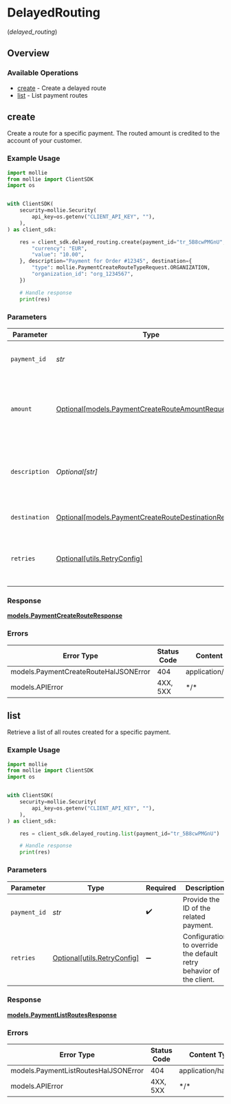 # DelayedRouting
(*delayed_routing*)

## Overview

### Available Operations

* [create](#create) - Create a delayed route
* [list](#list) - List payment routes

## create

Create a route for a specific payment.
The routed amount is credited to the account of your customer.

### Example Usage

<!-- UsageSnippet language="python" operationID="payment-create-route" method="post" path="/payments/{paymentId}/routes" -->
```python
import mollie
from mollie import ClientSDK
import os


with ClientSDK(
    security=mollie.Security(
        api_key=os.getenv("CLIENT_API_KEY", ""),
    ),
) as client_sdk:

    res = client_sdk.delayed_routing.create(payment_id="tr_5B8cwPMGnU", amount={
        "currency": "EUR",
        "value": "10.00",
    }, description="Payment for Order #12345", destination={
        "type": mollie.PaymentCreateRouteTypeRequest.ORGANIZATION,
        "organization_id": "org_1234567",
    })

    # Handle response
    print(res)

```

### Parameters

| Parameter                                                                                                     | Type                                                                                                          | Required                                                                                                      | Description                                                                                                   | Example                                                                                                       |
| ------------------------------------------------------------------------------------------------------------- | ------------------------------------------------------------------------------------------------------------- | ------------------------------------------------------------------------------------------------------------- | ------------------------------------------------------------------------------------------------------------- | ------------------------------------------------------------------------------------------------------------- |
| `payment_id`                                                                                                  | *str*                                                                                                         | :heavy_check_mark:                                                                                            | Provide the ID of the related payment.                                                                        | tr_5B8cwPMGnU                                                                                                 |
| `amount`                                                                                                      | [Optional[models.PaymentCreateRouteAmountRequest]](../../models/paymentcreaterouteamountrequest.md)           | :heavy_minus_sign:                                                                                            | The amount of the route.<br/>That amount that will be routed to the specified destination.                    |                                                                                                               |
| `description`                                                                                                 | *Optional[str]*                                                                                               | :heavy_minus_sign:                                                                                            | The description of the route. This description is shown in the reports.                                       | Payment for Order #12345                                                                                      |
| `destination`                                                                                                 | [Optional[models.PaymentCreateRouteDestinationRequest]](../../models/paymentcreateroutedestinationrequest.md) | :heavy_minus_sign:                                                                                            | The destination of the route.                                                                                 |                                                                                                               |
| `retries`                                                                                                     | [Optional[utils.RetryConfig]](../../models/utils/retryconfig.md)                                              | :heavy_minus_sign:                                                                                            | Configuration to override the default retry behavior of the client.                                           |                                                                                                               |

### Response

**[models.PaymentCreateRouteResponse](../../models/paymentcreaterouteresponse.md)**

### Errors

| Error Type                            | Status Code                           | Content Type                          |
| ------------------------------------- | ------------------------------------- | ------------------------------------- |
| models.PaymentCreateRouteHalJSONError | 404                                   | application/hal+json                  |
| models.APIError                       | 4XX, 5XX                              | \*/\*                                 |

## list

Retrieve a list of all routes created for a specific payment.

### Example Usage

<!-- UsageSnippet language="python" operationID="payment-list-routes" method="get" path="/payments/{paymentId}/routes" -->
```python
import mollie
from mollie import ClientSDK
import os


with ClientSDK(
    security=mollie.Security(
        api_key=os.getenv("CLIENT_API_KEY", ""),
    ),
) as client_sdk:

    res = client_sdk.delayed_routing.list(payment_id="tr_5B8cwPMGnU")

    # Handle response
    print(res)

```

### Parameters

| Parameter                                                           | Type                                                                | Required                                                            | Description                                                         | Example                                                             |
| ------------------------------------------------------------------- | ------------------------------------------------------------------- | ------------------------------------------------------------------- | ------------------------------------------------------------------- | ------------------------------------------------------------------- |
| `payment_id`                                                        | *str*                                                               | :heavy_check_mark:                                                  | Provide the ID of the related payment.                              | tr_5B8cwPMGnU                                                       |
| `retries`                                                           | [Optional[utils.RetryConfig]](../../models/utils/retryconfig.md)    | :heavy_minus_sign:                                                  | Configuration to override the default retry behavior of the client. |                                                                     |

### Response

**[models.PaymentListRoutesResponse](../../models/paymentlistroutesresponse.md)**

### Errors

| Error Type                           | Status Code                          | Content Type                         |
| ------------------------------------ | ------------------------------------ | ------------------------------------ |
| models.PaymentListRoutesHalJSONError | 404                                  | application/hal+json                 |
| models.APIError                      | 4XX, 5XX                             | \*/\*                                |